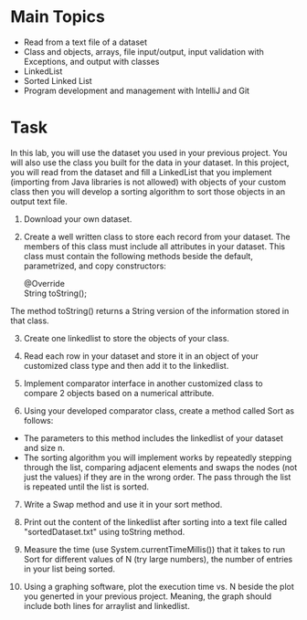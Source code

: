# Main Topics
- Read from a text file of a dataset
- Class and objects, arrays, file input/output, input validation with Exceptions, and output with classes
- LinkedList
- Sorted Linked List
- Program development and management with IntelliJ and Git

# Task
In this lab, you will use the dataset you used in your previous project. You will also use the class you built for the data in your dataset. In this project, you will read from the dataset and fill a LinkedList that you implement (importing from Java libraries is not allowed) with objects of your custom class then you will develop a sorting algorithm to sort those objects in an output text file.

1. Download your own dataset.

2. Create a well written class to store each record from your dataset. The members of this class must include all attributes in your dataset. This class must contain the following methods beside the default, parametrized, and copy constructors:

    @Override\
    String toString();

The method toString() returns a String version of the information stored in that class.

3. Create one linkedlist to store the objects of your class.

4. Read each row in your dataset and store it in an object of your customized class type and then add it to the linkedlist.

5. Implement comparator interface in another customized class to compare 2 objects based on a numerical attribute.

6. Using your developed comparator class, create a method called Sort as follows:
- The parameters to this method includes the linkedlist of your dataset and size n.
- The sorting algorithm you will implement works by repeatedly stepping through the list, comparing adjacent elements and swaps the nodes (not just the values) if they are in the wrong order. The pass through the list is repeated until the list is sorted.

7. Write a Swap method and use it in your sort method.

8. Print out the content of the linkedlist after sorting into a text file called "sortedDataset.txt" using toString method.

9. Measure the time (use System.currentTimeMillis()) that it takes to run Sort for different values of N (try large numbers), the number of entries in your list being sorted.

10. Using a graphing software, plot the execution time vs. N beside the plot you generted in your previous project. Meaning, the graph should include both lines for arraylist and linkedlist.


